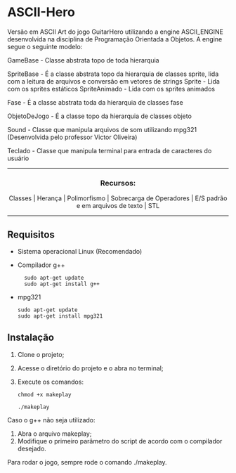 # ASCII-Hero
Versão em ASCII Art do jogo GuitarHero utilizando a engine ASCII_ENGINE desenvolvida na disciplina de Programação Orientada a Objetos. A engine segue o seguinte modelo:

GameBase - Classe abstrata topo de toda hierarquia

SpriteBase - É a classe abstrata topo da hierarquia de classes sprite, lida com a leitura de arquivos e conversão em vetores de strings
Sprite - Lida com os sprites estáticos
SpriteAnimado - Lida com os sprites animados

Fase - É a classe abstrata toda da hierarquia de classes fase

ObjetoDeJogo - É a classe topo da hierarquia de classes objeto

Sound - Classe que manipula arquivos de som utilizando mpg321 (Desenvolvida pelo professor Victor Oliveira)

Teclado - Classe que manipula terminal para entrada de caracteres do usuário

<hr/>

<div align="center">

  
### Recursos:
Classes | 
Herança | 
Polimorfismo | 
Sobrecarga de Operadores | 
E/S padrão e em arquivos de texto | 
STL

</div>

<hr/>

## Requisitos

- Sistema operacional Linux (Recomendado)
- Compilador g++
    ```
      sudo apt-get update
      sudo apt-get install g++
    ```

- mpg321
    ```
    sudo apt-get update
    sudo apt-get install mpg321
    ```

## Instalação

1. Clone o projeto;

2. Acesse o diretório do projeto e o abra no terminal;
3. Execute os comandos:
    ```
    chmod +x makeplay
    ```
    ```
    ./makeplay
    ```

 Caso o g++ não seja utilizado:  
 
  1. Abra o arquivo makeplay;
  2. Modifique o primeiro parâmetro do script de acordo com o compilador desejado.

Para rodar o jogo, sempre rode o comando ./makeplay.